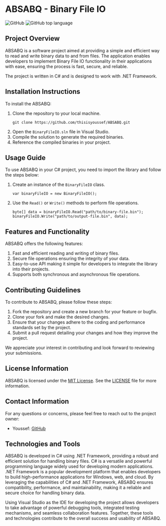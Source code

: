 # ABSABQ - Binary File IO

![GitHub](https://img.shields.io/github/license/thisisyoussef/ABSABQ)
![GitHub top language](https://img.shields.io/github/languages/top/thisisyoussef/ABSABQ)

## Project Overview

ABSABQ is a software project aimed at providing a simple and efficient way to read and write binary data to and from files. The application enables developers to implement Binary File IO functionality in their applications with ease, ensuring the process is fast, secure, and reliable.

The project is written in C# and is designed to work with .NET Framework. 

## Installation Instructions

To install the ABSABQ:

1. Clone the repository to your local machine.
   ```
   git clone https://github.com/thisisyoussef/ABSABQ.git
   ```
2. Open the `BinaryFileIO.sln` file in Visual Studio.
3. Compile the solution to generate the required binaries.
4. Reference the compiled binaries in your project.

## Usage Guide

To use ABSABQ in your C# project, you need to import the library and follow the steps below:

1. Create an instance of the `BinaryFileIO` class.
   ```
   var binaryFileIO = new BinaryFileIO();
   ```
2. Use the `Read()` or `Write()` methods to perform file operations.
   ```
   byte[] data = binaryFileIO.Read("path/to/binary-file.bin");
   binaryFileIO.Write("path/to/output-file.bin", data);
   ```
   
## Features and Functionality

ABSABQ offers the following features:

1. Fast and efficient reading and writing of binary files.
2. Secure file operations ensuring the integrity of your data.
3. Easy-to-use API making it simple for developers to integrate the library into their projects.
4. Supports both synchronous and asynchronous file operations. 

## Contributing Guidelines

To contribute to ABSABQ, please follow these steps:

1. Fork the repository and create a new branch for your feature or bugfix.
2. Clone your fork and make the desired changes.
3. Ensure that your changes adhere to the coding and performance standards set by the project.
4. Submit a pull request detailing your changes and how they improve the project.

We appreciate your interest in contributing and look forward to reviewing your submissions.

## License Information

ABSABQ is licensed under the [MIT License](https://opensource.org/licenses/MIT). See the [LICENSE](LICENSE) file for more information.

## Contact Information

For any questions or concerns, please feel free to reach out to the project owner:

- Youssef: [GitHub](https://github.com/thisisyoussef)

## Technologies and Tools

ABSABQ is developed in C# using .NET Framework, providing a robust and efficient solution for handling binary files. C# is a versatile and powerful programming language widely used for developing modern applications. .NET Framework is a popular development platform that enables developers to build high-performance applications for Windows, web, and cloud. By leveraging the capabilities of C# and .NET Framework, ABSABQ ensures compatibility, performance, and maintainability, making it a reliable and secure choice for handling binary data.

Using Visual Studio as the IDE for developing the project allows developers to take advantage of powerful debugging tools, integrated testing mechanisms, and seamless collaboration features. Together, these tools and technologies contribute to the overall success and usability of ABSABQ.